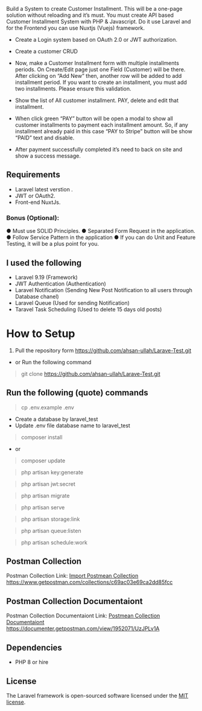 
Build a System to create Customer Installment. This will be a one-page solution without reloading and it’s must.
You must create API based Customer Installment System with PHP &amp; Javascript. Do it use
Laravel and for the Frontend you can use Nuxtjs (Vuejs) framework.

- Create a Login system based on OAuth 2.0 or JWT authorization.
- Create a customer CRUD
- Now, make a Customer Installment form with multiple installments periods. On
Create/Edit page just one Field (Customer) will be there. After clicking on “Add New”
then, another row will be added to add installment period. If you want to create an
installment, you must add two installments. Please ensure this validation.

- Show the list of All customer installment. PAY, delete and edit that installment.
- When click green “PAY” button will be open a modal to show all customer installments
to payment each installment amount. So, if any installment already paid in this case
“PAY to Stripe” button will be show “PAID” text and disable.

- After payment successfully completed it’s need to back on site and show a success
message.
## Requirements
- Laravel latest verstion .
- JWT or OAuth2.
- Front-end NuxtJs.

### Bonus (Optional):
● Must use SOLID Principles.
● Separated Form Request in the application.
● Follow Service Pattern in the application
● If you can do Unit and Feature Testing, it will be a plus point for you.

## I used the following
- Laravel 9.19 (Framework)
- JWT Authentication (Authentication)
- Laravel Notification (Sending New Post Notification to all users through Database chanel)
- Laravel Queue (Used for sending Notification)
- Taravel Task Scheduling (Used to delete 15 days old posts)
# How to Setup
1. Pull the repository form 
https://github.com/ahsan-ullah/Larave-Test.git
- or Run the following command 
> git clone https://github.com/ahsan-ullah/Larave-Test.git

## Run the following (quote) commands
> cp .env.example .env
- Create a database by laravel_test
- Update .env file database name to laravel_test
> composer install
- or
> composer update

> php artisan key:generate

> php artisan jwt:secret

> php artisan migrate

> php artisan serve

> php artisan storage:link

> php artisan queue:listen

> php artisan schedule:work

## Postman Collection
Postman Collection Link:
[Import Postmean Collection](https://www.getpostman.com/collections/c69ac03e69ca2dd85fcc)
https://www.getpostman.com/collections/c69ac03e69ca2dd85fcc

## Postman Collection Documentaiont
Postman Collection Documentaiont Link:
[Postmean Collection Documentaiont](https://documenter.getpostman.com/view/1952071/UzJPLv1A)
https://documenter.getpostman.com/view/1952071/UzJPLv1A
## Dependencies
- PHP 8 or hire
## License

The Laravel framework is open-sourced software licensed under the [MIT license](https://opensource.org/licenses/MIT).
